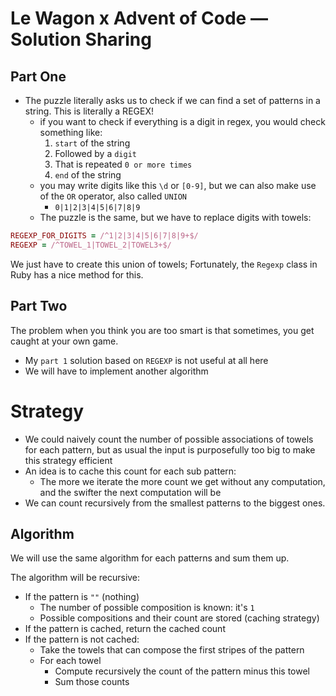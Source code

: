 # Le Wagon x Advent of Code — Solution Sharing
## Part One
* The puzzle literally asks us to check if we can find a set of patterns in a string. This is literally a REGEX!
  * if you want to check if everything is a digit in regex, you would check something like:
    1. `start` of the string
    2. Followed by a `digit`
    3. That is repeated `0 or more times`
    4. `end` of the string
  * you may write digits like this `\d` or `[0-9]`, but we can also make use of the `OR` operator, also called `UNION`
    * `0|1|2|3|4|5|6|7|8|9`
  * The puzzle is the same, but we have to replace digits with towels:
```ruby
REGEXP_FOR_DIGITS = /^1|2|3|4|5|6|7|8|9+$/
REGEXP = /^TOWEL_1|TOWEL_2|TOWEL3+$/
```

We just have to create this union of towels; Fortunately, the `Regexp` class in Ruby has a nice method for this.

## Part Two
The problem when you think you are too smart is that sometimes, you get caught at your own game.
* My `part 1` solution based on `REGEXP` is not useful at all here
* We will have to implement another algorithm

# Strategy
* We could naively count the number of possible associations of towels for each pattern, but as usual the input is purposefully too big to make this strategy efficient
* An idea is to cache this count for each sub pattern:
  * The more we iterate the more count we get without any computation, and the swifter the next computation will be
* We can count recursively from the smallest patterns to the biggest ones.

## Algorithm
We will use the same algorithm for each patterns and sum them up.



The algorithm will be recursive:
* If the pattern is `""` (nothing)
  * The number of possible composition is known: it's `1`
  * Possible compositions and their count are stored (caching strategy)
* If the pattern is cached, return the cached count
* If the pattern is not cached:
  * Take the towels that can compose the first stripes of the pattern
  * For each towel
    * Compute recursively the count of the pattern minus this towel
    * Sum those counts
